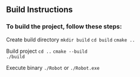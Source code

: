 ## Build Instructions

### To build the project, follow these steps:

Create build directory
<code>mkdir build</code>
<code>cd build</code>
<code>cmake ..</code>

Build project
<code>cd ..</code>
<code>cmake --build ./build</code>

Execute binary
<code>./Robot</code> or <code>./Robot.exe</code>
